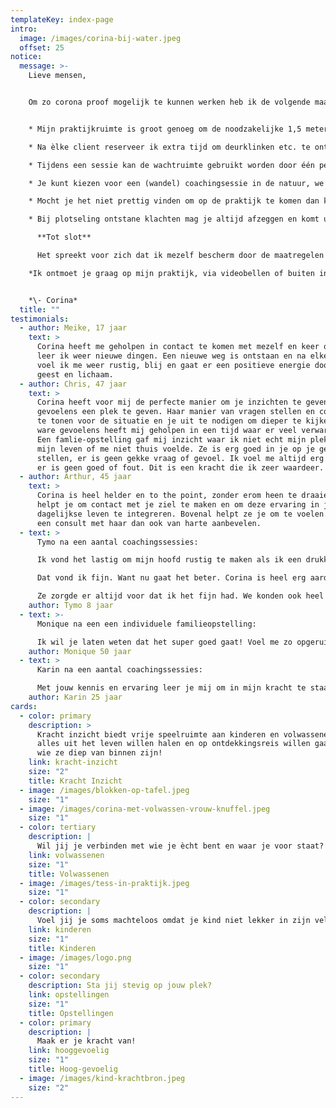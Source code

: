 ```yaml
---
templateKey: index-page
intro:
  image: /images/corina-bij-water.jpeg
  offset: 25
notice:
  message: >-
    Lieve mensen, 


    Om zo corona proof mogelijk te kunnen werken heb ik de volgende maatregelen genomen;


    * Mijn praktijkruimte is groot genoeg om de noodzakelijke 1,5 meter afstand te bewaren.

    * Na èlke client reserveer ik extra tijd om deurklinken etc. te ontsmetten.

    * Tijdens een sessie kan de wachtruimte gebruikt worden door één persoon.

    * Je kunt kiezen voor een (wandel) coachingsessie in de natuur, we spreken af in het bos, vraag naar de mogelijkheden!

    * Mocht je het niet prettig vinden om op de praktijk te komen dan kunnen via Skype of FaceTime een sessie plannen.

    * Bij plotseling ontstane klachten mag je altijd afzeggen en komt uiteraard de termijn van 24 uur vooraf melden te vervallen.

      **Tot slot**

      Het spreekt voor zich dat ik mezelf bescherm door de maatregelen op te volgen die door het RIVM gesteld zijn. Ik behoud mezelf ook het recht om afspraken af te zeggen wanneer ik zelf klachten krijg. 

    *Ik ontmoet je graag op mijn praktijk, via videobellen of buiten in de natuur. Pas goed op jezelf!*


    *\- Corina*
  title: ""
testimonials:
  - author: Meike, 17 jaar
    text: >
      Corina heeft me geholpen in contact te komen met mezelf en keer op keer
      leer ik weer nieuwe dingen. Een nieuwe weg is ontstaan en na elke sessie
      voel ik me weer rustig, blij en gaat er een positieve energie door mijn
      geest en lichaam.
  - author: Chris, 47 jaar
    text: >
      Corina heeft voor mij de perfecte manier om je inzichten te geven en je
      gevoelens een plek te geven. Haar manier van vragen stellen en compassie
      te tonen voor de situatie en je uit te nodigen om dieper te kijken naar de
      ware gevoelens heeft mij geholpen in een tijd waar er veel verwarring was.
      Een famlie-opstelling gaf mij inzicht waar ik niet echt mijn plek innam in
      mijn leven of me niet thuis voelde. Ze is erg goed in je op je gemak
      stellen, er is geen gekke vraag of gevoel. Ik voel me altijd erg veilig,
      er is geen goed of fout. Dit is een kracht die ik zeer waardeer. 
  - author: Arthur, 45 jaar
    text: >
      Corina is heel helder en to the point, zonder erom heen te draaien. Ze
      helpt je om contact met je ziel te maken en om deze ervaring in je
      dagelijkse leven te integreren. Bovenal helpt ze je om te voelen. Ik kan
      een consult met haar dan ook van harte aanbevelen.
  - text: >
      Tymo na een aantal coachingssessies:

      Ik vond het lastig om mijn hoofd rustig te maken als ik een drukke dag had. Corina heeft samen met mij hele leuke oefeningetjes gedaan en mij geleerd om rustig te worden.

      Dat vond ik fijn. Want nu gaat het beter. Corina is heel erg aardig en slim en lief.

      Ze zorgde er altijd voor dat ik het fijn had. We konden ook heel fijn samen kletsen. 
    author: Tymo 8 jaar
  - text: >-
      Monique na een een individuele familieopstelling:

      Ik wil je laten weten dat het super goed gaat! Voel me zo opgeruimd en ik voel echt die zware last niet meer. Het heeft echt iets gedaan met mij! Intens gelukkig mee! Nogmaals bedankt!  
    author: Monique 50 jaar
  - text: >
      Karin na een aantal coachingssessies:

      Met jouw kennis en ervaring leer je mij om in mijn kracht te staan. Er is geen pasklare oplossing voor de vraagstukken en gevoelens welke op mijn pad komen, maar jij reikt mij handvatten aan om er met een andere blik naar te kijken. De liefde en passie voor je werk is voelbaar en er is altijd energie en warmte in overvloed in jouw mooie praktijkruimte.
    author: Karin 25 jaar
cards:
  - color: primary
    description: >
      Kracht inzicht biedt vrije speelruimte aan kinderen en volwassenen die
      alles uit het leven willen halen en op ontdekkingsreis willen gaan naar
      wie ze diep van binnen zijn!
    link: kracht-inzicht
    size: "2"
    title: Kracht Inzicht
  - image: /images/blokken-op-tafel.jpeg
    size: "1"
  - image: /images/corina-met-volwassen-vrouw-knuffel.jpeg
    size: "1"
  - color: tertiary
    description: |
      Wil jij je verbinden met wie je ècht bent en waar je voor staat?
    link: volwassenen
    size: "1"
    title: Volwassenen
  - image: /images/tess-in-praktijk.jpeg
    size: "1"
  - color: secondary
    description: |
      Voel jij je soms machteloos omdat je kind niet lekker in zijn vel zit?
    link: kinderen
    size: "1"
    title: Kinderen
  - image: /images/logo.png
    size: "1"
  - color: secondary
    description: Sta jij stevig op jouw plek?
    link: opstellingen
    size: "1"
    title: Opstellingen
  - color: primary
    description: |
      Maak er je kracht van!
    link: hooggevoelig
    size: "1"
    title: Hoog-gevoelig
  - image: /images/kind-krachtbron.jpeg
    size: "2"
---
```

